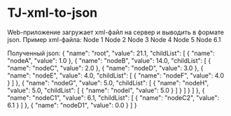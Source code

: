 # TJ-xml-to-json
Web-приложение загружает xml-файл на сервер и выводить в формате json.
Пример xml-файла:
<root>
    <nodeA>Node 1</nodeA>
    <nodeB>
        <nodeC>Node 2</nodeC>
        <nodeD>Node 3</nodeD>
        <nodeE>
            <nodeF>Node 4</nodeF>
        </nodeE>
        <nodeG>
            <nodeH>
                <nodeI>Node 5</nodeI>
            </nodeH>
        </nodeG>
    </nodeB>
    <nodeC1>
    	<nodeC2>Node 6.1</nodeC2>
    </nodeC1>
    <nodeD1></nodeD1>
</root>

Полученный json:
{
  "name": "root",
  "value": 21.1,
  "childList": [
    {
      "name": "nodeA",
      "value": 1.0
    },
    {
      "name": "nodeB",
      "value": 14.0,
      "childList": [
        {
          "name": "nodeC",
          "value": 2.0
        },
        {
          "name": "nodeD",
          "value": 3.0
        },
        {
          "name": "nodeE",
          "value": 4.0,
          "childList": [
            {
              "name": "nodeF",
              "value": 4.0
            }
          ]
        },
        {
          "name": "nodeG",
          "value": 5.0,
          "childList": [
            {
              "name": "nodeH",
              "value": 5.0,
              "childList": [
                {
                  "name": "nodeI",
                  "value": 5.0
                }
              ]
            }
          ]
        }
      ]
    },
    {
      "name": "nodeC1",
      "value": 6.1,
      "childList": [
        {
          "name": "nodeC2",
          "value": 6.1
        }
      ]
    },
    {
      "name": "nodeD1",
      "value": 0.0
    }
  ]
}

